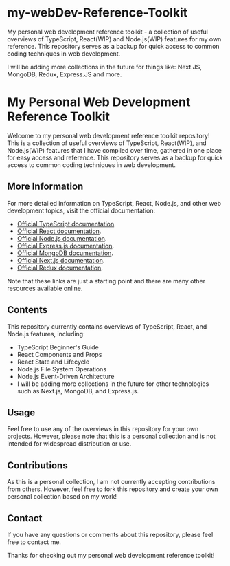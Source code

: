 # my-webDev-Reference-Toolkit
My personal web development reference toolkit - a collection of useful overviews of TypeScript, React(WIP) and Node.js(WIP) features for my own reference. This repository serves as a backup for quick access to common coding techniques in web development.

I will be adding more collections in the future for things like: Next.JS, MongoDB, Redux, Express.JS and more.


# My Personal Web Development Reference Toolkit

Welcome to my personal web development reference toolkit repository! This is a collection of useful overviews of TypeScript, React(WIP), and Node.js(WIP) features that I have compiled over time, gathered in one place for easy access and reference. This repository serves as a backup for quick access to common coding techniques in web development.

## More Information
For more detailed information on TypeScript, React, Node.js, and other web development topics, visit the official documentation:

- [Official TypeScript documentation](https://www.typescriptlang.org/docs/).
- [Official React documentation](https://reactjs.org/docs/).
- [Official Node.js documentation](https://nodejs.org/en/docs/).
- [Official Express.js documentation](https://expressjs.com/).
- [Official MongoDB documentation](https://docs.mongodb.com/).
- [Official Next.js documentation](https://nextjs.org/docs/).
- [Official Redux documentation](https://redux.js.org/).

Note that these links are just a starting point and there are many other resources available online.

## Contents

This repository currently contains overviews of TypeScript, React, and Node.js features, including:

* TypeScript Beginner's Guide
* React Components and Props
* React State and Lifecycle
* Node.js File System Operations
* Node.js Event-Driven Architecture
* I will be adding more collections in the future for other technologies such as Next.js, MongoDB, and Express.js.

## Usage

Feel free to use any of the overviews in this repository for your own projects. However, please note that this is a personal collection and is not intended for widespread distribution or use.

## Contributions

As this is a personal collection, I am not currently accepting contributions from others. However, feel free to fork this repository and create your own personal collection based on my work!

## Contact

If you have any questions or comments about this repository, please feel free to contact me.

Thanks for checking out my personal web development reference toolkit!
